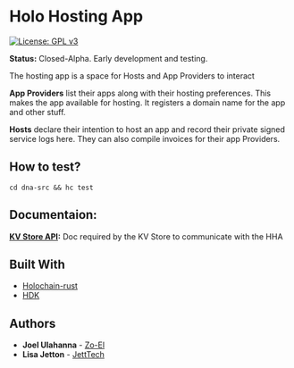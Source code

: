 # Holo Hosting App


[![License: GPL v3](https://img.shields.io/badge/License-GPL%20v3-blue.svg)](http://www.gnu.org/licenses/gpl-3.0)

**Status:** Closed-Alpha. Early development and testing.

The hosting app is a space for Hosts and App Providers to interact

**App Providers** list their apps along with their hosting preferences. This makes the app available for hosting. It registers a domain name for the app and other stuff.

**Hosts** declare their intention to host an app and record their private signed service logs here. They can also compile invoices for their app Providers.

## How to test?

```
cd dna-src && hc test 
```
## Documentaion:

**[KV Store API](https://hackmd.io/_zUswSixRRK0NpnvoK1dLA?both):** Doc required by the KV Store to communicate with the HHA


## Built With
* [Holochain-rust](https://github.com/holochain/holochain-rust)
* [HDK](https://developer.holochain.org/api/latest/hdk/)

## Authors
* **Joel Ulahanna** - [Zo-El](https://github.com/zo-el)
* **Lisa Jetton** - [JettTech](https://github.com/JettTech)
